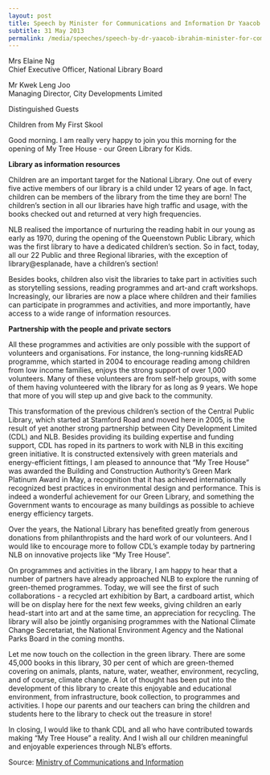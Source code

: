 ```yaml
---
layout: post
title: Speech by Minister for Communications and Information Dr Yaacob Ibrahim at the Opening of My Tree House - The World's 1st Green Library for Kids
subtitle: 31 May 2013
permalink: /media/speeches/speech-by-dr-yaacob-ibrahim-minister-for-communications-and-information-at-the-opening-of-my-tree-house--the-world's-1st-green-library-for-kids-on-31-may-2013
---
```


Mrs Elaine Ng  
Chief Executive Officer, National Library Board

Mr Kwek Leng Joo  
Managing Director, City Developments Limited

Distinguished Guests

Children from My First Skool

Good morning. I am really very happy to join you this morning for the opening of My Tree House - our Green Library for Kids.

**Library as information resources**

Children are an important target for the National Library. One out of every five active members of our library is a child under 12 years of age. In fact, children can be members of the library from the time they are born! The children’s section in all our libraries have high traffic and usage, with the books checked out and returned at very high frequencies.

NLB realised the importance of nurturing the reading habit in our young as early as 1970, during the opening of the Queenstown Public Library, which was the first library to have a dedicated children’s section. So in fact, today, all our 22 Public and three Regional libraries, with the exception of library@esplanade, have a children’s section!

Besides books, children also visit the libraries to take part in activities such as storytelling sessions, reading programmes and art-and craft workshops. Increasingly, our libraries are now a place where children and their families can participate in programmes and activities, and more importantly, have access to a wide range of information resources.

**Partnership with the people and private sectors**

All these programmes and activities are only possible with the support of volunteers and organisations. For instance, the long-running kidsREAD programme, which started in 2004 to encourage reading among children from low income families, enjoys the strong support of over 1,000 volunteers. Many of these volunteers are from self-help groups, with some of them having volunteered with the library for as long as 9 years. We hope that more of you will step up and give back to the community.

This transformation of the previous children’s section of the Central Public Library, which started at Stamford Road and moved here in 2005, is the result of yet another strong partnership between City Development Limited (CDL) and NLB. Besides providing its building expertise and funding support, CDL has roped in its partners to work with NLB in this exciting green initiative. It is constructed extensively with green materials and energy-efficient fittings, I am pleased to announce that “My Tree House” was awarded the Building and Construction Authority’s Green Mark Platinum Award in May, a recognition that it has achieved internationally recognized best practices in environmental design and performance. This is indeed a wonderful achievement for our Green Library, and something the Government wants to encourage as many buildings as possible to achieve energy efficiency targets.

Over the years, the National Library has benefited greatly from generous donations from philanthropists and the hard work of our volunteers. And I would like to encourage more to follow CDL’s example today by partnering NLB on innovative projects like “My Tree House”.

On programmes and activities in the library, I am happy to hear that a number of partners have already approached NLB to explore the running of green-themed programmes. Today, we will see the first of such collaborations - a recycled art exhibition by Bart, a cardboard artist, which will be on display here for the next few weeks, giving children an early head-start into art and at the same time, an appreciation for recycling. The library will also be jointly organising programmes with the National Climate Change Secretariat, the National Environment Agency and the National Parks Board in the coming months.

Let me now touch on the collection in the green library. There are some 45,000 books in this library, 30 per cent of which are green-themed covering on animals, plants, nature, water, weather, environment, recycling, and of course, climate change. A lot of thought has been put into the development of this library to create this enjoyable and educational environment, from infrastructure, book collection, to programmes and activities. I hope our parents and our teachers can bring the children and students here to the library to check out the treasure in store!

In closing, I would like to thank CDL and all who have contributed towards making “My Tree House” a reality. And I wish all our children meaningful and enjoyable experiences through NLB’s efforts.

Source: [<a href="https://www.mci.gov.sg/pressroom/news-and-stories/pressroom/2013/5/the-worlds-1st-green-library-for-kids?pagesize=6&type=Speeches&year=2013&page=3" target="_blank">Ministry of Communications and Information </a>](https://www.mci.gov.sg/pressroom/news-and-stories/pressroom/2013/5/the-worlds-1st-green-library-for-kids?pagesize=6&type=Speeches&year=2013&page=3)
